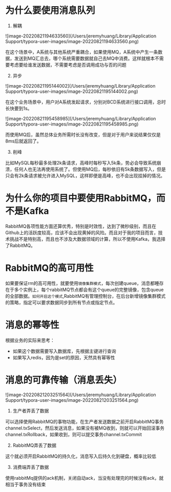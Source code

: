 # 为什么要使用消息队列

1. 解耦

![image-20220821194633560](/Users/jeremyhuang/Library/Application Support/typora-user-images/image-20220821194633560.png)

在这个场景中，A系统与其他系统严重耦合，如果使用MQ，A系统中产生一条数据，发送到MQ汇总去，哪个系统需要数据就自己去MQ中消费。这样就根本不需要考虑要给谁发送数据，不需要考虑是否调用成功与否的问题



2. 异步

![image-20220821195144002](/Users/jeremyhuang/Library/Application Support/typora-user-images/image-20220821195144002.png)

在这个业务场景中，用户对A系统发起请求，分别对BCD系统进行接口调用，总时长快要到1s。

![image-20220821195458985](/Users/jeremyhuang/Library/Application Support/typora-user-images/image-20220821195458985.png)

而使用MQ后，虽然总体业务所需时长没有改变，但是对于用户来说结果仅仅是8ms后就返回了。

3. 削峰

比如MySQL每秒最多处理2k条请求，高峰时每秒写入5k条，势必会导致系统崩溃，任何人也无法再使用系统了。但使用MQ后，每秒依旧有5k条数据写入，但是只会有2k条请求被允许进入MySQL，这样即便是高峰，也不会出现挂掉的情况。

# 为什么你的项目中要使用RabbitMQ，而不是Kafka

RabbitMQ各项性能方面还算优秀，特别是时效性，达到了微秒级别，而且在Github上的活跃度较高，应该不会出现黄掉的风险。而且对于我的项目而言，技术挑战不是特别高，而且也不涉及大数据领域的计算，所以不使用Kafka，我选择了RabbitMQ。

# RabbitMQ的高可用性

如果要保证rm的高可用性，就要使用`镜像集群模式`，每次创建queue，消息都睡存在于多个实例上，每个rabbitMQ节点都会有这个queue的完整镜像，包含queue的全部数据。`如何开启这个模式`,RabbitMQ有管理控制台，在后台新增镜像集群模式的策略，指定可以要求数据同步到所有节点或指定节点。

# 消息的幂等性

根据业务的实际来思考：

* 如果这个数据需要写入数据库，先根据主键进行查询
* 如果写入redis，因为是set的原因，天然具有幂等性

# 消息的可靠传输（消息丢失）

![image-20220821203251564](/Users/jeremyhuang/Library/Application Support/typora-user-images/image-20220821203251564.png)

1. 生产者弄丢了数据

可以选择使用RabbitMQ的事物功能，在生产者发送数据之前开启RabbitMQ事务channel.txSelect，然后发送消息，如果没有被MQ收到，则就可以开始回滚事务channel.txRollback，如果收到，则可以提交事务channel.txCommit

2. RabbitMQ弄丢了数据

这个就必须开启RabbitMQ的持久化，消息写入后持久化到硬盘，概率比较低

3. 消费端弄丢了数据

使用rabbitMq提供的ack机制，关闭自动ack，当没有处理完的时候没有ack，就相当于事务没有结束



